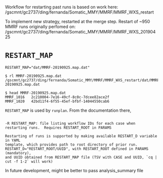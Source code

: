 Workflow for restarting past runs is based on work here:
/gscmnt/gc2737/ding/fernanda/Somatic_MMY/MMRF/MMRF_WXS_restart

To implement new strategy, restarted at the merge step.  Restart of ~950 MMRF runs originally perfomed on:
/gscmnt/gc2737/ding/fernanda/Somatic_MMY/MMRF/MMRF_WXS_20190425


# `RESTART_MAP`

`RESTART_MAP="dat/MMRF-20190925.map.dat"`

```
$ rl MMRF-20190925.map.dat
/gscmnt/gc2737/ding/fernanda/Somatic_MMY/MMRF/MMRF_WXS_restart/dat/MMRF-20190925.map.dat

$ head MMRF-20190925.map.dat
MMRF_1016   2c210004-7e16-49cf-8c0c-7dcee82ace2f
MMRF_1020   42bd11f4-6f55-45ef-bfbf-14044550cab6
```

`RESTART_MAP` is used by `runplan`.  From the documentation there,
```

-R RESTART_MAP: file listing workflow IDs for each case when restarting runs.  Requires RESTART_ROOT in PARAMS

Restarting of runs is supported by making available RESTART_D variable in YAML
template, which provides path to root directory of prior run.
RESTART_D="RESTART_ROOT/UUID", with RESTART_ROOT defined in PARAMS (mandatory),
and UUID obtained from RESTART_MAP file (TSV with CASE and UUID, `cq | cut -f 1-2` will work)
```

In future development, might be better to pass analysis_summary file

